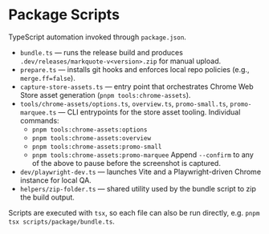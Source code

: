 # Package Scripts

TypeScript automation invoked through `package.json`.

- `bundle.ts` — runs the release build and produces `.dev/releases/markquote-v<version>.zip` for manual upload.
- `prepare.ts` — installs git hooks and enforces local repo policies (e.g., `merge.ff=false`).
- `capture-store-assets.ts` — entry point that orchestrates Chrome Web Store asset generation (`pnpm tools:chrome-assets`).
- `tools/chrome-assets/options.ts`, `overview.ts`, `promo-small.ts`, `promo-marquee.ts` — CLI entrypoints for
  the store asset tooling. Individual commands:
  - `pnpm tools:chrome-assets:options`
  - `pnpm tools:chrome-assets:overview`
  - `pnpm tools:chrome-assets:promo-small`
  - `pnpm tools:chrome-assets:promo-marquee`
  Append `--confirm` to any of the above to pause before the screenshot is captured.
- `dev/playwright-dev.ts` — launches Vite and a Playwright-driven Chrome instance for local QA.
- `helpers/zip-folder.ts` — shared utility used by the bundle script to zip the build output.

Scripts are executed with `tsx`, so each file can also be run directly, e.g. `pnpm tsx scripts/package/bundle.ts`.
